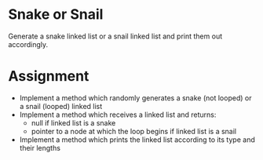 # Snake or Snail

Generate a snake linked list or a snail linked list and print them out accordingly.

# Assignment

- Implement a method which randomly generates a snake (not looped) or a snail (looped) linked list
- Implement a method which receives a linked list and returns:
  - null if linked list is a snake
  - pointer to a node at which the loop begins if linked list is a snail
- Implement a method which prints the linked list according to its type and their lengths